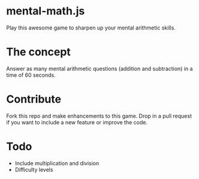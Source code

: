 mental-math.js
===========

Play this awesome game to sharpen up your mental arithmetic skills.

The concept
===========
Answer as many mental arithmetic questions (addition and subtraction) in a time of 60 seconds.

Contribute
==========
Fork this repo and make enhancements to this game. Drop in a pull request if you want to include a new feature or improve the code.

Todo
====

* Include multiplication and division
* Difficulty levels


